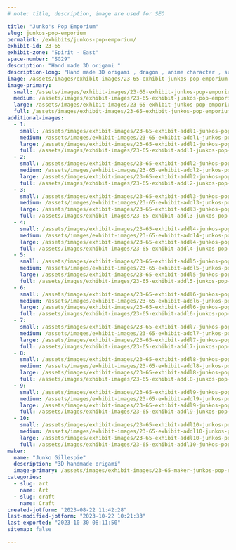 ```yaml
---
# note: title, description, image are used for SEO

title: "Junko's Pop Emporium"
slug: junkos-pop-emporium
permalink: /exhibits/junkos-pop-emporium/
exhibit-id: 23-65
exhibit-zone: "Spirit - East"
space-number: "SG29"
description: "Hand made 3D origami "
description-long: "Hand made 3D origami , dragon , anime character , super hero . etc."
image: /assets/images/exhibit-images/23-65-exhibit-junkos-pop-emporium-43-img-7498-5798-large.JPG
image-primary: 
  small: /assets/images/exhibit-images/23-65-exhibit-junkos-pop-emporium-43-img-7498-5798-small.JPG
  medium: /assets/images/exhibit-images/23-65-exhibit-junkos-pop-emporium-43-img-7498-5798-medium.JPG
  large: /assets/images/exhibit-images/23-65-exhibit-junkos-pop-emporium-43-img-7498-5798-large.JPG
  full: /assets/images/exhibit-images/23-65-exhibit-junkos-pop-emporium-43-img-7498-5798-full.JPG
additional-images: 
  - 1:
    small: /assets/images/exhibit-images/23-65-exhibit-addl1-junkos-pop-emporium-img-0494-small.JPG
    medium: /assets/images/exhibit-images/23-65-exhibit-addl1-junkos-pop-emporium-img-0494-medium.JPG
    large: /assets/images/exhibit-images/23-65-exhibit-addl1-junkos-pop-emporium-img-0494-large.JPG
    full: /assets/images/exhibit-images/23-65-exhibit-addl1-junkos-pop-emporium-img-0494-full.JPG
  - 2:
    small: /assets/images/exhibit-images/23-65-exhibit-addl2-junkos-pop-emporium-10658890-799077343477287-8019670776173796750-o-small.jpg
    medium: /assets/images/exhibit-images/23-65-exhibit-addl2-junkos-pop-emporium-10658890-799077343477287-8019670776173796750-o-medium.jpg
    large: /assets/images/exhibit-images/23-65-exhibit-addl2-junkos-pop-emporium-10658890-799077343477287-8019670776173796750-o-large.jpg
    full: /assets/images/exhibit-images/23-65-exhibit-addl2-junkos-pop-emporium-10658890-799077343477287-8019670776173796750-o-full.jpg
  - 3:
    small: /assets/images/exhibit-images/23-65-exhibit-addl3-junkos-pop-emporium-11154825-905435646174789-5797261565028363797-o-small.jpg
    medium: /assets/images/exhibit-images/23-65-exhibit-addl3-junkos-pop-emporium-11154825-905435646174789-5797261565028363797-o-medium.jpg
    large: /assets/images/exhibit-images/23-65-exhibit-addl3-junkos-pop-emporium-11154825-905435646174789-5797261565028363797-o-large.jpg
    full: /assets/images/exhibit-images/23-65-exhibit-addl3-junkos-pop-emporium-11154825-905435646174789-5797261565028363797-o-full.jpg
  - 4:
    small: /assets/images/exhibit-images/23-65-exhibit-addl4-junkos-pop-emporium-11187181-910197245698629-989753815004012675-o-small.jpg
    medium: /assets/images/exhibit-images/23-65-exhibit-addl4-junkos-pop-emporium-11187181-910197245698629-989753815004012675-o-medium.jpg
    large: /assets/images/exhibit-images/23-65-exhibit-addl4-junkos-pop-emporium-11187181-910197245698629-989753815004012675-o-large.jpg
    full: /assets/images/exhibit-images/23-65-exhibit-addl4-junkos-pop-emporium-11187181-910197245698629-989753815004012675-o-full.jpg
  - 5:
    small: /assets/images/exhibit-images/23-65-exhibit-addl5-junkos-pop-emporium-11225422-950614711656882-712807065031903800-o-small.jpg
    medium: /assets/images/exhibit-images/23-65-exhibit-addl5-junkos-pop-emporium-11225422-950614711656882-712807065031903800-o-medium.jpg
    large: /assets/images/exhibit-images/23-65-exhibit-addl5-junkos-pop-emporium-11225422-950614711656882-712807065031903800-o-large.jpg
    full: /assets/images/exhibit-images/23-65-exhibit-addl5-junkos-pop-emporium-11225422-950614711656882-712807065031903800-o-full.jpg
  - 6:
    small: /assets/images/exhibit-images/23-65-exhibit-addl6-junkos-pop-emporium-120224032-3445087508876244-9115102398444023356-n-small.jpg
    medium: /assets/images/exhibit-images/23-65-exhibit-addl6-junkos-pop-emporium-120224032-3445087508876244-9115102398444023356-n-medium.jpg
    large: /assets/images/exhibit-images/23-65-exhibit-addl6-junkos-pop-emporium-120224032-3445087508876244-9115102398444023356-n-large.jpg
    full: /assets/images/exhibit-images/23-65-exhibit-addl6-junkos-pop-emporium-120224032-3445087508876244-9115102398444023356-n-full.jpg
  - 7:
    small: /assets/images/exhibit-images/23-65-exhibit-addl7-junkos-pop-emporium-12052499-976630719055281-8567768696105850258-o-small.jpg
    medium: /assets/images/exhibit-images/23-65-exhibit-addl7-junkos-pop-emporium-12052499-976630719055281-8567768696105850258-o-medium.jpg
    large: /assets/images/exhibit-images/23-65-exhibit-addl7-junkos-pop-emporium-12052499-976630719055281-8567768696105850258-o-large.jpg
    full: /assets/images/exhibit-images/23-65-exhibit-addl7-junkos-pop-emporium-12052499-976630719055281-8567768696105850258-o-full.jpg
  - 8:
    small: /assets/images/exhibit-images/23-65-exhibit-addl8-junkos-pop-emporium-13301470-1117956001589418-4494421068706791855-o-small.jpg
    medium: /assets/images/exhibit-images/23-65-exhibit-addl8-junkos-pop-emporium-13301470-1117956001589418-4494421068706791855-o-medium.jpg
    large: /assets/images/exhibit-images/23-65-exhibit-addl8-junkos-pop-emporium-13301470-1117956001589418-4494421068706791855-o-large.jpg
    full: /assets/images/exhibit-images/23-65-exhibit-addl8-junkos-pop-emporium-13301470-1117956001589418-4494421068706791855-o-full.jpg
  - 9:
    small: /assets/images/exhibit-images/23-65-exhibit-addl9-junkos-pop-emporium-14409928-1198816133503404-6054715340711696141-o-small.jpg
    medium: /assets/images/exhibit-images/23-65-exhibit-addl9-junkos-pop-emporium-14409928-1198816133503404-6054715340711696141-o-medium.jpg
    large: /assets/images/exhibit-images/23-65-exhibit-addl9-junkos-pop-emporium-14409928-1198816133503404-6054715340711696141-o-large.jpg
    full: /assets/images/exhibit-images/23-65-exhibit-addl9-junkos-pop-emporium-14409928-1198816133503404-6054715340711696141-o-full.jpg
  - 10:
    small: /assets/images/exhibit-images/23-65-exhibit-addl10-junkos-pop-emporium-311772571-5681871531864486-66491691245508552-n-small.jpg
    medium: /assets/images/exhibit-images/23-65-exhibit-addl10-junkos-pop-emporium-311772571-5681871531864486-66491691245508552-n-medium.jpg
    large: /assets/images/exhibit-images/23-65-exhibit-addl10-junkos-pop-emporium-311772571-5681871531864486-66491691245508552-n-large.jpg
    full: /assets/images/exhibit-images/23-65-exhibit-addl10-junkos-pop-emporium-311772571-5681871531864486-66491691245508552-n-full.jpg
maker: 
  name: "Junko Gillespie"
  description: "3D handmade origami"
  image-primary: /assets/images/exhibit-images/23-65-maker-junkos-pop-emporium-img-7498-medium.JPG
categories: 
  - slug: art
    name: Art
  - slug: craft
    name: Craft
created-jotform: "2023-08-22 11:42:28"
last-modified-jotform: "2023-10-22 10:21:33"
last-exported: "2023-10-30 08:11:50"
sitemap: false

---
```


